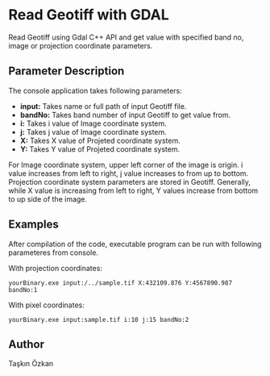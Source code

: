 # Read Geotiff with GDAL
Read Geotiff using Gdal C++ API and get value with specified band no, image or projection coordinate parameters.

## **Parameter Description**  
The console application takes following parameters:	

- **input:** Takes name or full path of input Geotiff file.
- **bandNo:** Takes band number of input Geotiff to get value from.
- **i:** Takes i value of Image coordinate system.
- **j:** Takes j value of Image coordinate system.
- **X:** Takes X value of Projeted coordinate system.
- **Y:** Takes Y value of Projeted coordinate system.
		
For Image coordinate system, upper left corner of the image is origin. i value increases from left to right, j value increases to from up to bottom. Projection coordinate system parameters are stored in Geotiff. Generally, while X value is increasing from left to right, Y values increase from bottom to up side of the image.
		
## **Examples**
After compilation of the code, executable program can be run with following parameteres from console.

With projection coordinates:

	yourBinary.exe input:/../sample.tif X:432109.876 Y:4567890.987 bandNo:1

With pixel coordinates:

	yourBinary.exe input:sample.tif i:10 j:15 bandNo:2

## **Author**  
Taşkın Özkan
